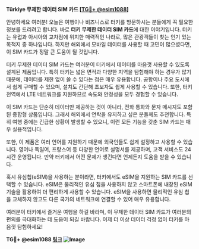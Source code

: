 **Türkiye 무제한 데이터 SIM 카드 [[TG💪+ @esim1088](https://t.me/s/esim1088)]**

안녕하세요 여러분! 오늘은 여행이나 비즈니스로 터키를 방문하시는 분들에게 꼭 필요한 정보를 드리려고 합니다. 바로 **터키 무제한 데이터 SIM 카드**에 대한 이야기입니다. 터키는 유럽과 아시아의 교차점에 위치한 매력적인 나라로, 많은 관광객들이 찾는 인기 있는 목적지 중 하나입니다. 하지만 해외에서 모바일 데이터를 사용할 때 고민이 많으셨다면, 이 SIM 카드가 정말 큰 도움이 될 것입니다.

터키 무제한 데이터 SIM 카드는 여러분이 터키에서 데이터를 마음껏 사용할 수 있도록 설계된 제품입니다. 특히 터키는 넓은 면적과 다양한 지역을 탐험해야 하는 경우가 많기 때문에, 데이터를 제한 없이 쓸 수 있다는 점은 매우 유용합니다. 공항이나 주요 도시에서 쉽게 구매할 수 있으며, 설치도 간단해 초보자도 쉽게 사용할 수 있습니다. 또한, 터키 전역에서 LTE 네트워크를 지원하므로 속도와 안정성을 모두 경험할 수 있습니다.

이 SIM 카드는 단순히 데이터만 제공하는 것이 아니라, 전화 통화와 문자 메시지도 포함된 종합형 상품입니다. 그래서 해외에서 연락을 유지하고 싶은 분들께도 추천합니다. 특히 여행 중에는 긴급한 상황이 발생할 수 있으니, 이런 모든 기능을 갖춘 SIM 카드는 매우 실용적입니다.

또한, 이 제품은 여러 언어를 지원하기 때문에 외국인들도 쉽게 설정하고 사용할 수 있습니다. 영어나 독일어, 프랑스어 등 다양한 언어로 설명서를 제공하며, 고객 서비스도 24시간 운영됩니다. 만약 터키에서 어떤 문제가 생긴다면 언제든지 도움을 받을 수 있습니다.

혹시 유심칩(eSIM)을 사용하는 분이라면, 터키에서도 eSIM을 지원하는 SIM 카드를 선택할 수 있습니다. eSIM은 물리적인 유심 칩을 사용하지 않고 스마트폰에 내장된 eSIM 기술을 활용하여 더 편리하게 사용할 수 있습니다. eSIM을 사용하면 물리적인 유심 칩을 교체하지 않고도 다른 국가의 네트워크에 연결할 수 있어 매우 유용합니다.

여러분이 터키에서 즐거운 여행을 하길 바라며, 이 무제한 데이터 SIM 카드가 여러분의 편의를 극대화하는 데 도움이 되길 바랍니다. 이제 더 이상 데이터 걱정 없이 터키를 마음껏 탐험하세요!

**TG💪+ @esim1088 [링크](https://t.me/s/esim1088) ![Image](https://i.postimg.cc/Y0z9fWf4/image.png)**